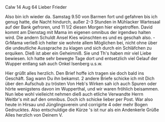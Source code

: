  Calw 14 Aug 64
Lieber Frieder

Also bin ich wieder da. Samstag 9.50 von Barmen fort und gefahren bis ich genug hatte, die Nacht hindurch, außer 2-3 Stunden in Mühlacker Wartesaal auf der Bank gefroren, und 11 1/2 diesen Morgen hier eingetroffen. 
David kommt am Dienstag mit Mama im eigenen omnibus der irgendwo halten wird. Die andern Schuldt Ansel Kies wünschten es und es geschah also. - GrMama verließ ich heiter sie wohnte allem Möglichen bei, nicht ohne über die undeutliche Aussprache zu klagen und sich durch ein Schläfchen zu erquiken. Dieß ist aber ein Geheimniß. Sie und Th's haben mir viel Liebe bewiesen. Ich hatte sehr bewegte Tage dort und entsetzlich viel Gelauf der Wupper entlang sah auch Onkel Isenberg u.s.w.

Hier grüßt alles herzlich. Den Brief hoffe ich tragen sie doch bald ins Geschäft. Sag wann Du ihn bekamst. 2 andere Briefe schicke ich mit Dich über den Aufschub zu trösten Von Heb's Wirken sah ich auch Spuren oder hörte wenigstens davon im Wupperthal, und wir waren fröhlich beisammen. Nun lebe wohl vielleicht nehmen dieß auch etliche Verwandte Herrn Weitbr's mit auf den omnibus. Doch ich schicke lieber per Post. War also heute in Hirsau und Jünglingsverein und corrigirte 4 oder mehr Bogen Gedrucktes. Also entschuldige die Kürze 's ist nur als ein Andenkerle Grüße Alles herzlich von  Deinem V.

